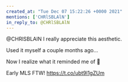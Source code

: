 ```yaml
---
created_at: "Tue Dec 07 15:22:26 +0000 2021"
mentions: ['CHRlSBLAlN']
in_reply_to: @CHRlSBLAlN
---
```


@CHRlSBLAlN I really appreciate this aesthetic.

Used it myself a couple months ago...

Now I realize what it reminded me of 🤣

Early MLS FTW! https://t.co/ubt9l1gZUm